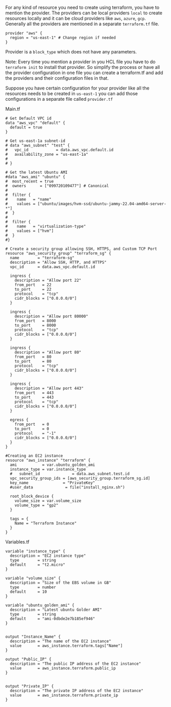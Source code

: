 For any kind of resource you need to create using terraform, you have to mention the provider. The providers can be local providers `local` to create resources locally and it can be cloud providers like `aws`, `azure`, `gcp`.
Generally all the providers are mentioned in a separate `terraform.tf` file. 
```hcl
provider "aws" {
  region = "us-east-1" # Change region if needed
}
```

Provider is a `block_type` which does not have any parameters.

Note: Every time you mention a provider in you HCL file you have to do `terraform init` to install that provider. So simplify the process or have all the provider configuration in one file you can create a terraform.tf and add the providers and their configuration files in that.

Suppose you have certain configuration for your provider like all the resources needs to be created in `us-east-1` you can add those configurations in a separate file called `provider.tf`

Main.tf
```hcl
# Get Default VPC id
data "aws_vpc" "default" {
  default = true
}

# Get us-east-1a subnet-id
# data "aws_subnet" "test" {
#   vpc_id            = data.aws_vpc.default.id
#   availability_zone = "us-east-1a"
# 
# }

# Get the latest Ubuntu AMI
#data "aws_ami" "ubuntu" {
#  most_recent = true
#  owners      = ["099720109477"] # Canonical
#
#  filter {
#    name   = "name"
#    values = ["ubuntu/images/hvm-ssd/ubuntu-jammy-22.04-amd64-server-*"]
#  }
#
#  filter {
#    name   = "virtualization-type"
#    values = ["hvm"]
#  }
#}

# Create a security group allowing SSH, HTTPS, and Custom TCP Port
resource "aws_security_group" "terraform_sg" {
  name        = "terraform-sg"
  description = "Allow SSH, HTTP, and HTTPS"
  vpc_id      = data.aws_vpc.default.id

  ingress {
    description = "Allow port 22"
    from_port   = 22
    to_port     = 22
    protocol    = "tcp"
    cidr_blocks = ["0.0.0.0/0"]
  }

  ingress {
    description = "Allow port 80000"
    from_port   = 8000
    to_port     = 8000
    protocol    = "tcp"
    cidr_blocks = ["0.0.0.0/0"]
  }

  ingress {
    description = "Allow port 80"
    from_port   = 80
    to_port     = 80
    protocol    = "tcp"
    cidr_blocks = ["0.0.0.0/0"]
  }

  ingress {
    description = "Allow port 443"
    from_port   = 443
    to_port     = 443
    protocol    = "tcp"
    cidr_blocks = ["0.0.0.0/0"]
  }

  egress {
    from_port   = 0
    to_port     = 0
    protocol    = "-1"
    cidr_blocks = ["0.0.0.0/0"]
  }
}

#Creating an EC2 instance
resource "aws_instance" "terraform" {
  ami           = var.ubuntu_golden_ami
  instance_type = var.instance_type
  #   subnet_id              = data.aws_subnet.test.id
  vpc_security_group_ids = [aws_security_group.terraform_sg.id]
  key_name               = "PrivateKey"
  #user_data              = file("install_nginx.sh")

  root_block_device {
    volume_size = var.volume_size
    volume_type = "gp2"
  }

  tags = {
    Name = "Terraform Instance"
  }
}
```



Variables.tf
```hcl
variable "instance_type" {
  description = "EC2 instance type"
  type        = string
  default     = "t2.micro"
}

variable "volume_size" {
  description = "Size of the EBS volume in GB"
  type        = number
  default     = 10
}

variable "ubuntu_golden_ami" {
  description = "Latest ubuntu Golder AMI"
  type        = string
  default     = "ami-0dbde2e7b185ef946"
}
```


```hcl

output "Instance_Name" {
  description = "The name of the EC2 instance"
  value       = aws_instance.terraform.tags["Name"]
}

output "Public_IP" {
  description = "The public IP address of the EC2 instance"
  value       = aws_instance.terraform.public_ip
}


output "Private_IP" {
  description = "The private IP address of the EC2 instance"
  value       = aws_instance.terraform.private_ip
}
```